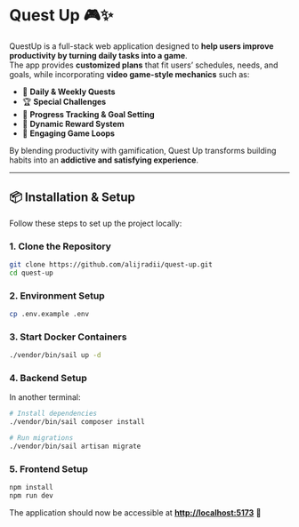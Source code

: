 
# Quest Up 🎮✨  

QuestUp is a full-stack web application designed to **help users improve productivity by turning daily tasks into a game**.  
The app provides **customized plans** that fit users’ schedules, needs, and goals, while incorporating **video game-style mechanics** such as:  

- 📅 **Daily & Weekly Quests**  
- 🏆 **Special Challenges**  
- 🎯 **Progress Tracking & Goal Setting**  
- 💎 **Dynamic Reward System**  
- 🚀 **Engaging Game Loops**  

By blending productivity with gamification, Quest Up transforms building habits into an **addictive and satisfying experience**.  

---

## 📦 Installation & Setup  

Follow these steps to set up the project locally:  

### 1. Clone the Repository  
```bash
git clone https://github.com/alijradii/quest-up.git
cd quest-up
````

### 2. Environment Setup

```bash
cp .env.example .env
```

### 3. Start Docker Containers

```bash
./vendor/bin/sail up -d
```

### 4. Backend Setup

In another terminal:

```bash
# Install dependencies
./vendor/bin/sail composer install

# Run migrations
./vendor/bin/sail artisan migrate
```

### 5. Frontend Setup

```bash
npm install
npm run dev
```

The application should now be accessible at **[http://localhost:5173](http://localhost:5173/)** 🎉

